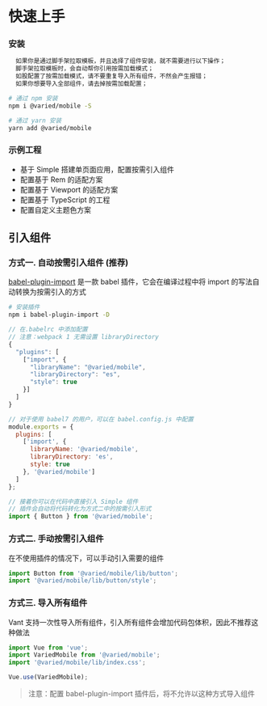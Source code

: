 # 快速上手

### 安装

```bash
  如果你是通过脚手架拉取模板，并且选择了组件安装，就不需要进行以下操作；
  脚手架拉取模板时，会自动帮你引用按需加载模式；
  如股配置了按需加载模式，请不要重复导入所有组件，不然会产生报错；
  如果你想要导入全部组件，请去掉按需加载配置；
```

```bash
# 通过 npm 安装
npm i @varied/mobile -S

# 通过 yarn 安装
yarn add @varied/mobile
```

### 示例工程

- 基于 Simple 搭建单页面应用，配置按需引入组件
- 配置基于 Rem 的适配方案
- 配置基于 Viewport 的适配方案
- 配置基于 TypeScript 的工程
- 配置自定义主题色方案


## 引入组件

### 方式一. 自动按需引入组件 (推荐)

[babel-plugin-import](https://github.com/ant-design/babel-plugin-import) 是一款 babel 插件，它会在编译过程中将 import 的写法自动转换为按需引入的方式

```bash
# 安装插件
npm i babel-plugin-import -D
```

```js
// 在.babelrc 中添加配置
// 注意：webpack 1 无需设置 libraryDirectory
{
  "plugins": [
    ["import", {
      "libraryName": "@varied/mobile",
      "libraryDirectory": "es",
      "style": true
    }]
  ]
}

// 对于使用 babel7 的用户，可以在 babel.config.js 中配置
module.exports = {
  plugins: [
    ['import', {
      libraryName: '@varied/mobile',
      libraryDirectory: 'es',
      style: true
    }, '@varied/mobile']
  ]
};
```

```js
// 接着你可以在代码中直接引入 Simple 组件
// 插件会自动将代码转化为方式二中的按需引入形式
import { Button } from '@varied/mobile';
```

### 方式二. 手动按需引入组件

在不使用插件的情况下，可以手动引入需要的组件

```js
import Button from '@varied/mobile/lib/button';
import '@varied/mobile/lib/button/style';
```

### 方式三. 导入所有组件

Vant 支持一次性导入所有组件，引入所有组件会增加代码包体积，因此不推荐这种做法

```js
import Vue from 'vue';
import VariedMobile from '@varied/mobile';
import '@varied/mobile/lib/index.css';

Vue.use(VariedMobile);
```

> 注意：配置 babel-plugin-import 插件后，将不允许以这种方式导入组件
